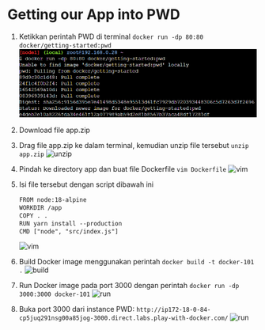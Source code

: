 # Getting our App into PWD

1. Ketikkan perintah PWD di terminal 
    ```docker run -dp 80:80 docker/getting-started:pwd```
    ![start](./img/1.png)

2. Download file app.zip

3. Drag file app.zip ke dalam terminal, kemudian unzip file tersebut
```unzip app.zip```
    ![unzip](./img/2.png)

4. Pindah ke directory app dan buat file Dockerfile
    ```vim Dockerfile```
    ![vim](./img/3.png)

5. Isi file tersebut dengan script dibawah ini
    ```
    FROM node:18-alpine
    WORKDIR /app
    COPY . .
    RUN yarn install --production
    CMD ["node", "src/index.js"]
    ```
    ![vim](./img/4.png)

6. Build Docker image menggunakan perintah
```docker build -t docker-101 .```
    ![build](./img/5.png)

7. Run Docker image pada port 3000 dengan perintah
```docker run -dp 3000:3000 docker-101```
    ![run](./img/6.png)

8. Buka port 3000 dari instance PWD:
```http://ip172-18-0-84-cp5juq291nsg00a85jog-3000.direct.labs.play-with-docker.com/```
    ![run](./img/7.png)